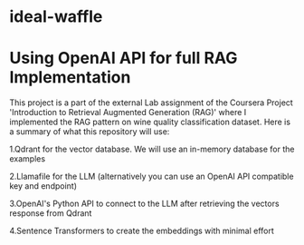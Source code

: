 # ideal-waffle
# Using OpenAI API for full RAG Implementation
This project is a part of the external Lab assignment of the Coursera Project 'Introduction to Retrieval Augmented Generation (RAG)' where I implemented the RAG pattern on wine quality classification dataset.
Here is a summary of what this repository will use:

1.Qdrant
 for the vector database. We will use an in-memory database for the examples

2.Llamafile
 for the LLM (alternatively you can use an OpenAI API compatible key and endpoint)

3.OpenAI's Python API
 to connect to the LLM after retrieving the vectors response from Qdrant

4.Sentence Transformers to create the embeddings with minimal effort
